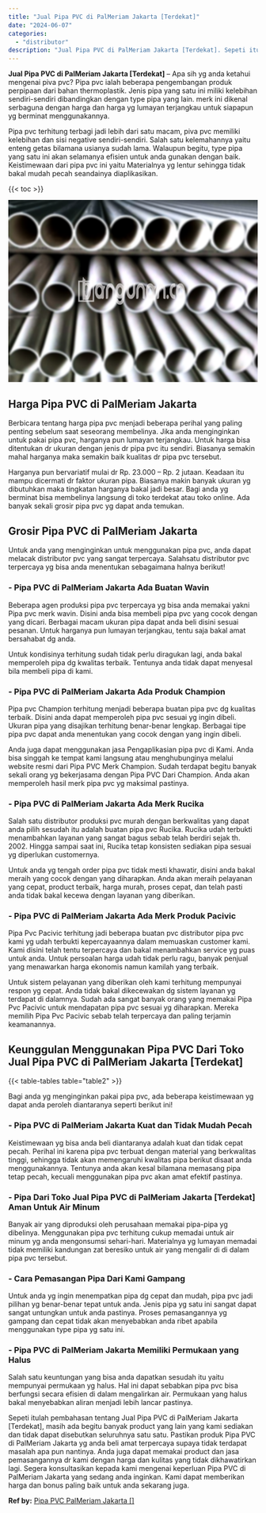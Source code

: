 ```yaml
---
title: "Jual Pipa PVC di PalMeriam Jakarta [Terdekat]"
date: "2024-06-07"
categories: 
  - "distributor"
description: "Jual Pipa PVC di PalMeriam Jakarta [Terdekat]. Sepeti itulah pembahasan tentang Jual Pipa PVC di PalMeriam Jakarta [Terdekat], masih ada begitu banyak prod..."
---
```


**Jual Pipa PVC di PalMeriam Jakarta \[Terdekat\]** – Apa sih yg anda ketahui mengenai piva pvc? Pipa pvc ialah beberapa pengembangan produk perpipaan dari bahan thermoplastik. Jenis pipa yang satu ini miliki kelebihan sendiri-sendiri dibandingkan dengan type pipa yang lain. merk ini dikenal serbaguna dengan harga dan harga yg lumayan terjangkau untuk siapapun yg berminat menggunakannya.

Pipa pvc terhitung terbagi jadi lebih dari satu macam, piva pvc memiliki kelebihan dan sisi negative sendiri-sendiri. Salah satu kelemahannya yaitu enteng getas bilamana usianya sudah lama. Walaupun begitu, type pipa yang satu ini akan selamanya efisien untuk anda gunakan dengan baik. Keistimewaan dari pipa pvc ini yaitu Materialnya yg lentur sehingga tidak bakal mudah pecah seandainya diaplikasikan.

{{< toc >}}

![Jual Pipa PVC di PalMeriam Jakarta [Terdekat]](/images/jaul-pipa-pvc-62.png)

## Harga Pipa PVC di PalMeriam Jakarta

Berbicara tentang harga pipa pvc menjadi beberapa perihal yang paling penting sebelum saat seseorang membelinya. Jika anda menginginkan untuk pakai pipa pvc, harganya pun lumayan terjangkau. Untuk harga bisa ditentukan dr ukuran dengan jenis dr pipa pvc itu sendiri. Biasanya semakin mahal harganya maka semakin baik kualitas dr pipa pvc tersebut.

Harganya pun bervariatif mulai dr Rp. 23.000 – Rp. 2 jutaan. Keadaan itu mampu dicermati dr faktor ukuran pipa. Biasanya makin banyak ukuran yg dibutuhkan maka tingkatan harganya bakal jadi besar. Bagi anda yg berminat bisa membelinya langsung di toko terdekat atau toko online. Ada banyak sekali grosir pipa pvc yg dapat anda temukan.

## Grosir Pipa PVC di PalMeriam Jakarta

Untuk anda yang menginginkan untuk menggunakan pipa pvc, anda dapat melacak distributor pvc yang sangat terpercaya. Salahsatu distributor pvc terpercaya yg bisa anda menentukan sebagaimana halnya berikut!

### \- Pipa PVC di PalMeriam Jakarta Ada Buatan Wavin

Beberapa agen produksi pipa pvc terpercaya yg bisa anda memakai yakni Pipa pvc merk wavin. Disini anda bisa membeli pipa pvc yang cocok dengan yang dicari. Berbagai macam ukuran pipa dapat anda beli disini sesuai pesanan. Untuk harganya pun lumayan terjangkau, tentu saja bakal amat bersahabat dg anda.

Untuk kondisinya terhitung sudah tidak perlu diragukan lagi, anda bakal memperoleh pipa dg kwalitas terbaik. Tentunya anda tidak dapat menyesal bila membeli pipa di kami.

### \- Pipa PVC di PalMeriam Jakarta Ada Produk Champion

Pipa pvc Champion terhitung menjadi beberapa buatan pipa pvc dg kualitas terbaik. Disini anda dapat memperoleh pipa pvc sesuai yg ingin dibeli. Ukuran pipa yang disajikan terhitung benar-benar lengkap. Berbagai tipe pipa pvc dapat anda menentukan yang cocok dengan yang ingin dibeli.

Anda juga dapat menggunakan jasa Pengaplikasian pipa pvc di Kami. Anda bisa singgah ke tempat kami langsung atau menghubunginya melalui website resmi dari Pipa PVC Merk Champion. Sudah terdapat begitu banyak sekali orang yg bekerjasama dengan Pipa PVC Dari Champion. Anda akan memperoleh hasil merk pipa pvc yg maksimal pastinya.

### \- Pipa PVC di PalMeriam Jakarta Ada Merk Rucika

Salah satu distributor produksi pvc murah dengan berkwalitas yang dapat anda pilih sesudah itu adalah buatan pipa pvc Rucika. Rucika udah terbukti menambahkan layanan yang sangat bagus sebab telah berdiri sejak th. 2002. Hingga sampai saat ini, Rucika tetap konsisten sediakan pipa sesuai yg diperlukan customernya.

Untuk anda yg tengah order pipa pvc tidak mesti khawatir, disini anda bakal meraih yang cocok dengan yang diharapkan. Anda akan meraih pelayanan yang cepat, product terbaik, harga murah, proses cepat, dan telah pasti anda tidak bakal kecewa dengan layanan yang diberikan.

### \- Pipa PVC di PalMeriam Jakarta Ada Merk Produk Pacivic

Pipa Pvc Pacivic terhitung jadi beberapa buatan pvc distributor pipa pvc kami yg udah terbukti kepercayaannya dalam memuaskan customer kami. Kami disini telah tentu terpercaya dan bakal menambahkan service yg puas untuk anda. Untuk persoalan harga udah tidak perlu ragu, banyak penjual yang menawarkan harga ekonomis namun kamilah yang terbaik.

Untuk sistem pelayanan yang diberikan oleh kami terhitung mempunyai respon yg cepat. Anda tidak bakal dikecewakan dg sistem layanan yg terdapat di dalamnya. Sudah ada sangat banyak orang yang memakai Pipa Pvc Pacivic untuk mendapatan pipa pvc sesuai yg diharapkan. Mereka memilih Pipa Pvc Pacivic sebab telah terpercaya dan paling terjamin keamanannya.

## Keunggulan Menggunakan Pipa PVC Dari Toko Jual Pipa PVC di PalMeriam Jakarta \[Terdekat\]

{{< table-tables table="table2" >}}

Bagi anda yg menginginkan pakai pipa pvc, ada beberapa keistimewaan yg dapat anda peroleh diantaranya seperti berikut ini!

### \- Pipa PVC di PalMeriam Jakarta Kuat dan Tidak Mudah Pecah

Keistimewaan yg bisa anda beli diantaranya adalah kuat dan tidak cepat pecah. Perihal ini karena pipa pvc terbuat dengan material yang berkwalitas tinggi, sehingga tidak akan memengaruhi kwalitas pipa berikut disaat anda menggunakannya. Tentunya anda akan kesal bilamana memasang pipa tetap pecah, kecuali menggunakan pipa pvc akan amat efektif pastinya.

### \- Pipa Dari Toko Jual Pipa PVC di PalMeriam Jakarta \[Terdekat\] Aman Untuk Air Minum

Banyak air yang diproduksi oleh perusahaan memakai pipa-pipa yg dibelinya. Menggunakan pipa pvc terhitung cukup memadai untuk air minum yg anda mengonsumsi sehari-hari. Materialnya yg lumayan memadai tidak memiliki kandungan zat beresiko untuk air yang mengalir di di dalam pipa pvc tersebut.

### \- Cara Pemasangan Pipa Dari Kami Gampang

Untuk anda yg ingin menempatkan pipa dg cepat dan mudah, pipa pvc jadi pilihan yg benar-benar tepat untuk anda. Jenis pipa yg satu ini sangat dapat sangat untungkan untuk anda pastinya. Proses pemasangannya yg gampang dan cepat tidak akan menyebabkan anda ribet apabila menggunakan type pipa yg satu ini.

### \- Pipa PVC di PalMeriam Jakarta Memiliki Permukaan yang Halus

Salah satu keuntungan yang bisa anda dapatkan sesudah itu yaitu mempunyai permukaan yg halus. Hal ini dapat sebabkan pipa pvc bisa berfungsi secara efisien di dalam mengalirkan air. Permukaan yang halus bakal menyebabkan aliran menjadi lebih lancar pastinya.

Sepeti itulah pembahasan tentang Jual Pipa PVC di PalMeriam Jakarta \[Terdekat\], masih ada begitu banyak product yang lain yang kami sediakan dan tidak dapat disebutkan seluruhnya satu satu. Pastikan produk Pipa PVC di PalMeriam Jakarta yg anda beli amat terpercaya supaya tidak terdapat masalah apa pun nantinya. Anda juga dapat memakai product dan jasa pemasangannya dr kami dengan harga dan kulitas yang tidak dikhawatirkan lagi. Segera konsultasikan kepada kami mengenai keperluan Pipa PVC di PalMeriam Jakarta yang sedang anda inginkan. Kami dapat memberikan harga dan bonus paling baik untuk anda sekarang juga.

**Ref by:** [Pipa PVC PalMeriam Jakarta []](https://id.wikipedia.org/wiki/Pipa)
